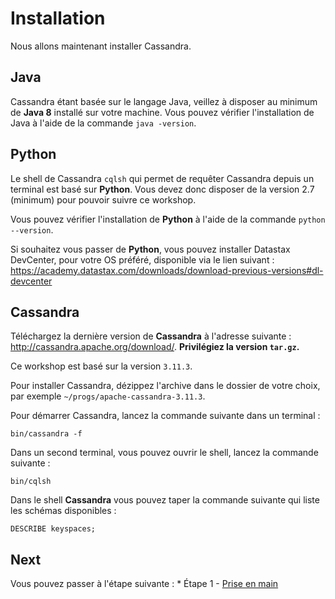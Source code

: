 # Installation
Nous allons maintenant installer Cassandra.

## Java

Cassandra étant basée sur le langage Java, veillez à disposer au minimum de **Java 8** installé sur votre machine. Vous pouvez vérifier l'installation de Java à l'aide de la commande `java -version`.

## Python

Le shell de Cassandra `cqlsh` qui permet de requêter Cassandra depuis un terminal est basé sur **Python**. Vous devez donc disposer de la version 2.7 (minimum) pour pouvoir suivre ce workshop.

Vous pouvez vérifier l'installation de **Python** à l'aide de la commande `python --version`.

Si souhaitez vous passer de **Python**, vous pouvez installer Datastax DevCenter, pour votre OS préféré, disponible via le lien suivant : https://academy.datastax.com/downloads/download-previous-versions#dl-devcenter

## Cassandra

Téléchargez la dernière version de **Cassandra** à l'adresse suivante : http://cassandra.apache.org/download/. **Privilégiez la version `tar.gz`.**

Ce workshop est basé sur la version `3.11.3`.

Pour installer Cassandra, dézippez l'archive dans le dossier de votre choix, par exemple `~/progs/apache-cassandra-3.11.3`.

Pour démarrer Cassandra, lancez la commande suivante dans un terminal :

```
bin/cassandra -f
```

Dans un second terminal, vous pouvez ouvrir le shell, lancez la commande suivante :

```
bin/cqlsh
```

Dans le shell **Cassandra** vous pouvez taper la commande suivante qui liste les schémas disponibles :

```
DESCRIBE keyspaces;
```

## Next

Vous pouvez passer à l'étape suivante : * Étape 1 - [Prise en main](./step-1.md)
